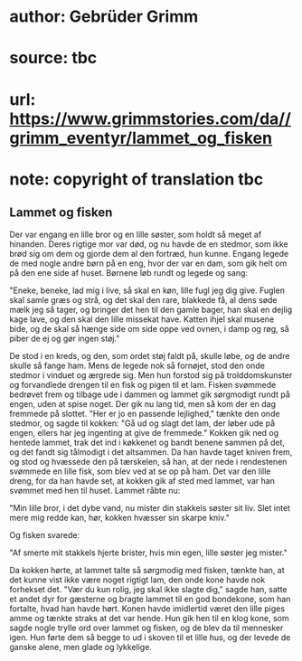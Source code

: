 # author: Gebrüder Grimm
# source: tbc
# url: https://www.grimmstories.com/da//grimm_eventyr/lammet_og_fisken
# note: copyright of translation tbc

## Lammet og fisken 

Der var engang en lille bror og en lille søster, som holdt så meget af
hinanden. Deres rigtige mor var død, og nu havde de en stedmor, som ikke
brød sig om dem og gjorde dem al den fortræd, hun kunne. Engang legede
de med nogle andre børn på en eng, hvor der var en dam, som gik helt om
på den ene side af huset. Børnene løb rundt og legede og sang:

"Eneke, beneke, lad mig i live,
så skal en køn, lille fugl jeg dig give.
Fuglen skal samle græs og strå,
og det skal den rare, blakkede få,
al dens søde mælk jeg så tager,
og bringer det hen til den gamle bager,
han skal en dejlig kage lave,
og den skal den lille missekat have.
Katten ihjel skal musene bide, og de skal
så hænge side om side oppe ved ovnen,
i damp og røg, så piber de ej og gør ingen støj."

De stod i en kreds, og den, som ordet støj faldt på, skulle løbe, og de
andre skulle så fange ham. Mens de legede nok så fornøjet, stod den onde
stedmor i vinduet og ærgrede sig. Men hun forstod sig på
trolddomskunster og forvandlede drengen til en fisk og pigen til et lam.
Fisken svømmede bedrøvet frem og tilbage ude i dammen og lammet gik
sørgmodigt rundt på engen, uden at spise noget. Der gik nu lang tid, men
så kom der en dag fremmede på slottet. "Her er jo en passende
lejlighed," tænkte den onde stedmor, og sagde til kokken: "Gå ud og
slagt det lam, der løber ude på engen, ellers har jeg ingenting at give
de fremmede." Kokken gik ned og hentede lammet, trak det ind i køkkenet
og bandt benene sammen på det, og det fandt sig tålmodigt i det
altsammen. Da han havde taget kniven frem, og stod og hvæssede den på
tærskelen, så han, at der nede i rendestenen svømmede en lille fisk, som
blev ved at se op på ham. Det var den lille dreng, for da han havde set,
at kokken gik af sted med lammet, var han svømmet med hen til huset.
Lammet råbte nu:

"Min lille bror, i det dybe vand, nu mister
din stakkels søster sit liv. Slet intet mere
mig redde kan, hør, kokken hvæsser sin
skarpe kniv."

Og fisken svarede:

"Af smerte mit stakkels hjerte brister,
hvis min egen,
lille søster jeg mister."

Da kokken hørte, at lammet talte så sørgmodig med fisken, tænkte han, at
det kunne vist ikke være noget rigtigt lam, den onde kone havde nok
forhekset det. "Vær du kun rolig, jeg skal ikke slagte dig," sagde
han, satte et andet dyr for gæsterne og bragte lammet til en god
bondekone, som han fortalte, hvad han havde hørt. Konen havde imidlertid
været den lille piges amme og tænkte straks at det var hende. Hun gik
hen til en klog kone, som sagde nogle trylle ord over lammet og fisken,
og de blev da til mennesker igen. Hun førte dem så begge to ud i skoven
til et lille hus, og der levede de ganske alene, men glade og lykkelige.
